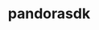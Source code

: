 ---
title: "pandorasdk"
layout: cache
categories: [package, develop]
meta: {"compilers": ["gcc@=11.4.0"], "num_specs": 7, "num_specs_by_stack": {"hep": 7, "root": 7}, "oss": ["ubuntu22.04"], "platforms": ["linux"], "stacks": ["hep", "root"], "targets": ["x86_64_v3"], "versions": ["3.4.2"]}
spec_details: [{"compiler": "gcc@=11.4.0", "hash": "4lowrmgpddgskoygdu7c6vdht2s3sxcz", "os": "ubuntu22.04", "platform": "linux", "size": "-", "stacks": ["hep", "root"], "target": "x86_64_v3", "variants": ["build_system=cmake", "build_type=Release", "cxxstd=17", "generator=make", "~ipo"], "versions": ["3.4.2"]}, {"compiler": "gcc@=11.4.0", "hash": "cvzar2uxo3wf7uoipptjg4zrtfyj6cja", "os": "ubuntu22.04", "platform": "linux", "size": "-", "stacks": ["hep", "root"], "target": "x86_64_v3", "variants": ["build_system=cmake", "build_type=Release", "cxxstd=17", "generator=make", "~ipo"], "versions": ["3.4.2"]}, {"compiler": "gcc@=11.4.0", "hash": "e5kidryvv7yrburzu4wefj63ea3oqm7v", "os": "ubuntu22.04", "platform": "linux", "size": "-", "stacks": ["hep", "root"], "target": "x86_64_v3", "variants": ["build_system=cmake", "build_type=Release", "cxxstd=17", "generator=make", "~ipo"], "versions": ["3.4.2"]}, {"compiler": "gcc@=11.4.0", "hash": "fhopgvhtmgak4dpnrhsurn66bcalhpzt", "os": "ubuntu22.04", "platform": "linux", "size": "-", "stacks": ["hep", "root"], "target": "x86_64_v3", "variants": ["build_system=cmake", "build_type=Release", "cxxstd=17", "generator=make", "~ipo"], "versions": ["3.4.2"]}, {"compiler": "gcc@=11.4.0", "hash": "jd3oalvu24x6r3puhvr62slj3xpcx5qr", "os": "ubuntu22.04", "platform": "linux", "size": "-", "stacks": ["hep", "root"], "target": "x86_64_v3", "variants": ["build_system=cmake", "build_type=Release", "cxxstd=17", "generator=make", "~ipo"], "versions": ["3.4.2"]}, {"compiler": "gcc@=11.4.0", "hash": "nh2qjyejqiaxegwayxygp5hkrirrgh3d", "os": "ubuntu22.04", "platform": "linux", "size": "-", "stacks": ["hep", "root"], "target": "x86_64_v3", "variants": ["build_system=cmake", "build_type=Release", "cxxstd=17", "generator=make", "~ipo"], "versions": ["3.4.2"]}, {"compiler": "gcc@=11.4.0", "hash": "rkton2oqvds4d2mm77h75dkk5jhnuphd", "os": "ubuntu22.04", "platform": "linux", "size": "-", "stacks": ["hep", "root"], "target": "x86_64_v3", "variants": ["build_system=cmake", "build_type=Release", "cxxstd=17", "generator=make", "~ipo"], "versions": ["3.4.2"]}]
---